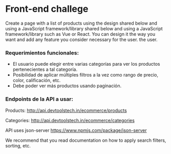 # Front-end challege

Create a page with a list of products using the design shared below and using a JavaScript framework/library
shared below and using a JavaScript framework/library such as Vue or React. You can
design it the way you want and add any feature you consider necessary for the user.
the user.

### Requerimientos funcionales:

- El usuario puede elegir entre varias categorías para ver los productos pertenecientes a tal
  categoría.
- Posibilidad de aplicar múltiples filtros a la vez como rango de precio, color, calificación, etc.
- Debe poder ver más productos usando paginación.

### Endpoints de la API a usar:

Products: http://api.devtoolstech.in/ecommerce/products

Categories: http://api.devtoolstech.in/ecommerce/categories

API uses json-server https://www.npmjs.com/package/json-server

We recommend that you read
documentation on how to apply search filters, sorting, etc.
